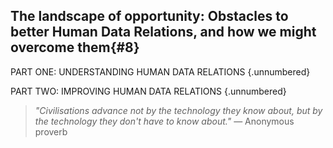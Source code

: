 The landscape of opportunity: Obstacles to better Human Data Relations, and how we might overcome them{#8}
------------------------------------------------------------------------------------------------------



PART ONE: UNDERSTANDING HUMAN DATA RELATIONS {.unnumbered}



PART TWO: IMPROVING HUMAN DATA RELATIONS {.unnumbered}


> _"Civilisations advance not by the technology they know about, but by the technology they don't have to know about."_ — Anonymous proverb
